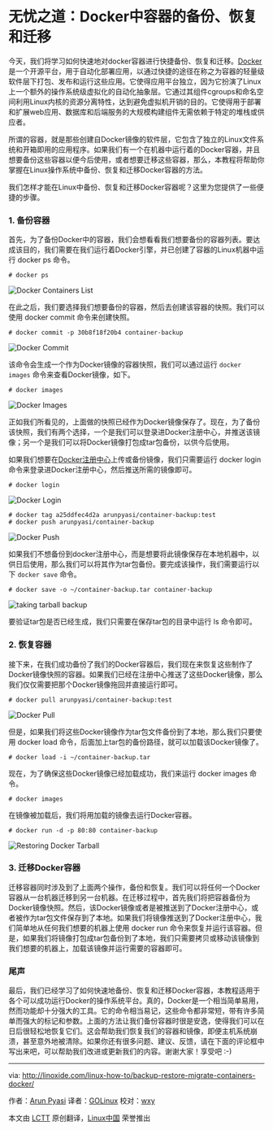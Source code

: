 无忧之道：Docker中容器的备份、恢复和迁移
================================================================================
今天，我们将学习如何快速地对docker容器进行快捷备份、恢复和迁移。[Docker][1]是一个开源平台，用于自动化部署应用，以通过快捷的途径在称之为容器的轻量级软件层下打包、发布和运行这些应用。它使得应用平台独立，因为它扮演了Linux上一个额外的操作系统级虚拟化的自动化抽象层。它通过其组件cgroups和命名空间利用Linux内核的资源分离特性，达到避免虚拟机开销的目的。它使得用于部署和扩展web应用、数据库和后端服务的大规模构建组件无需依赖于特定的堆栈或供应者。

所谓的容器，就是那些创建自Docker镜像的软件层，它包含了独立的Linux文件系统和开箱即用的应用程序。如果我们有一个在机器中运行着的Docker容器，并且想要备份这些容器以便今后使用，或者想要迁移这些容器，那么，本教程将帮助你掌握在Linux操作系统中备份、恢复和迁移Docker容器的方法。

我们怎样才能在Linux中备份、恢复和迁移Docker容器呢？这里为您提供了一些便捷的步骤。

### 1. 备份容器 ###

首先，为了备份Docker中的容器，我们会想看看我们想要备份的容器列表。要达成该目的，我们需要在我们运行着Docker引擎，并已创建了容器的Linux机器中运行 docker ps 命令。

    # docker ps

![Docker Containers List](http://blog.linoxide.com/wp-content/uploads/2015/07/docker-containers-list.png)

在此之后，我们要选择我们想要备份的容器，然后去创建该容器的快照。我们可以使用 docker commit 命令来创建快照。

    # docker commit -p 30b8f18f20b4 container-backup

![Docker Commit](http://blog.linoxide.com/wp-content/uploads/2015/07/docker-commit.png)

该命令会生成一个作为Docker镜像的容器快照，我们可以通过运行 `docker images` 命令来查看Docker镜像，如下。

    # docker images

![Docker Images](http://blog.linoxide.com/wp-content/uploads/2015/07/docker-images.png)

正如我们所看见的，上面做的快照已经作为Docker镜像保存了。现在，为了备份该快照，我们有两个选择，一个是我们可以登录进Docker注册中心，并推送该镜像；另一个是我们可以将Docker镜像打包成tar包备份，以供今后使用。

如果我们想要在[Docker注册中心][2]上传或备份镜像，我们只需要运行 docker login 命令来登录进Docker注册中心，然后推送所需的镜像即可。

    # docker login

![Docker Login](http://blog.linoxide.com/wp-content/uploads/2015/07/docker-login.png)

    # docker tag a25ddfec4d2a arunpyasi/container-backup:test
    # docker push arunpyasi/container-backup

![Docker Push](http://blog.linoxide.com/wp-content/uploads/2015/07/docker-push.png)

如果我们不想备份到docker注册中心，而是想要将此镜像保存在本地机器中，以供日后使用，那么我们可以将其作为tar包备份。要完成该操作，我们需要运行以下 `docker save` 命令。

    # docker save -o ~/container-backup.tar container-backup

![taking tarball backup](http://blog.linoxide.com/wp-content/uploads/2015/07/taking-tarball-backup.png)

要验证tar包是否已经生成，我们只需要在保存tar包的目录中运行 ls 命令即可。

### 2. 恢复容器 ###

接下来，在我们成功备份了我们的Docker容器后，我们现在来恢复这些制作了Docker镜像快照的容器。如果我们已经在注册中心推送了这些Docker镜像，那么我们仅仅需要把那个Docker镜像拖回并直接运行即可。

    # docker pull arunpyasi/container-backup:test

![Docker Pull](http://blog.linoxide.com/wp-content/uploads/2015/07/docker-pull.png)

但是，如果我们将这些Docker镜像作为tar包文件备份到了本地，那么我们只要使用 docker load 命令，后面加上tar包的备份路径，就可以加载该Docker镜像了。

    # docker load -i ~/container-backup.tar

现在，为了确保这些Docker镜像已经加载成功，我们来运行 docker images 命令。

    # docker images

在镜像被加载后，我们将用加载的镜像去运行Docker容器。

    # docker run -d -p 80:80 container-backup

![Restoring Docker Tarball](http://blog.linoxide.com/wp-content/uploads/2015/07/restoring-docker-tarballs.png)

### 3. 迁移Docker容器 ###

迁移容器同时涉及到了上面两个操作，备份和恢复。我们可以将任何一个Docker容器从一台机器迁移到另一台机器。在迁移过程中，首先我们将把容器备份为Docker镜像快照。然后，该Docker镜像或者是被推送到了Docker注册中心，或者被作为tar包文件保存到了本地。如果我们将镜像推送到了Docker注册中心，我们简单地从任何我们想要的机器上使用 docker run 命令来恢复并运行该容器。但是，如果我们将镜像打包成tar包备份到了本地，我们只需要拷贝或移动该镜像到我们想要的机器上，加载该镜像并运行需要的容器即可。

### 尾声 ###

最后，我们已经学习了如何快速地备份、恢复和迁移Docker容器，本教程适用于各个可以成功运行Docker的操作系统平台。真的，Docker是一个相当简单易用，然而功能却十分强大的工具。它的命令相当易记，这些命令都非常短，带有许多简单而强大的标记和参数。上面的方法让我们备份容器时很是安逸，使得我们可以在日后很轻松地恢复它们。这会帮助我们恢复我们的容器和镜像，即便主机系统崩溃，甚至意外地被清除。如果你还有很多问题、建议、反馈，请在下面的评论框中写出来吧，可以帮助我们改进或更新我们的内容。谢谢大家！享受吧 :-)

--------------------------------------------------------------------------------

via: http://linoxide.com/linux-how-to/backup-restore-migrate-containers-docker/

作者：[Arun Pyasi][a]
译者：[GOLinux](https://github.com/GOLinux)
校对：[wxy](https://github.com/wxy)

本文由 [LCTT](https://github.com/LCTT/TranslateProject) 原创翻译，[Linux中国](https://linux.cn/) 荣誉推出

[a]:http://linoxide.com/author/arunp/
[1]:http://docker.com/
[2]:https://registry.hub.docker.com/
